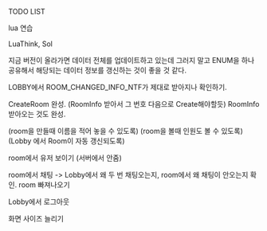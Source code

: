 TODO LIST


lua 연습

LuaThink, Sol

지금 버전이 올라가면 데이터 전체를 업데이트하고 있는데 그러지 말고 ENUM을 하나 공유해서 해당되는 데이터 정보를 갱신하는 것이 좋을 것 같다.

LOBBY에서 ROOM_CHANGED_INFO_NTF가 제대로 받아지나 확인하기.

CreateRoom 완성. (RoomInfo 받아서 그 번호 다음으로 Create해야할듯)
RoomInfo 받아오는 것도 완성.

(room을 만들때 이름을 적어 놓을 수 있도록)
(room을 볼때 인원도 볼 수 있도록)
(Lobby 에서 Room이 자동 갱신되도록)

room에서 유저 보이기 (서버에서 안줌)

room에서 채팅 -> Lobby에서 왜 두 번 채팅오는지, room에서 왜 채팅이 안오는지 확인.
room 빠져나오기

Lobby에서 로그아웃

화면 사이즈 늘리기
